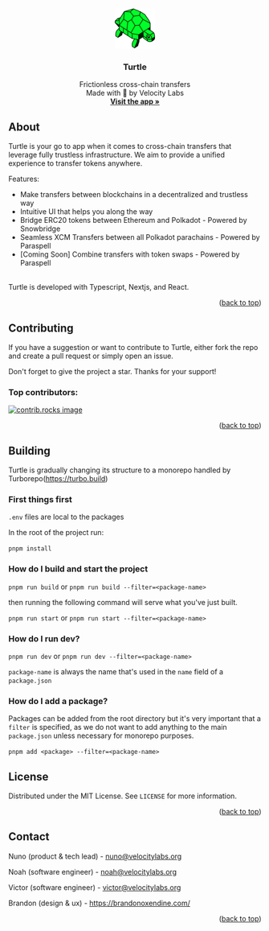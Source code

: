 <a id="readme-top"></a>

<!-- PROJECT LOGO -->
<br />
<div align="center">
  <a href="https://turtle.cool">
    <img src="./app/public/turtle.svg" alt="Logo" width="80" height="80">
  </a>

  <h3 align="center">Turtle</h3>

  <p align="center">
    Frictionless cross-chain transfers
    <br />
    Made with 💚 by Velocity Labs
    <br/>
    <a href="https://app.turtle.cool"><strong> Visit the app »</strong></a>
    <br />
  </p>
</div>

<!-- ABOUT THE PROJECT -->

## About

Turtle is your go to app when it comes to cross-chain transfers that leverage fully trustless infrastructure. We aim to provide a unified experience to transfer tokens anywhere.

Features:

- Make transfers between blockchains in a decentralized and trustless way
- Intuitive UI that helps you along the way
- Bridge ERC20 tokens between Ethereum and Polkadot - Powered by Snowbridge
- Seamless XCM Transfers between all Polkadot parachains - Powered by Paraspell
- [Coming Soon] Combine transfers with token swaps - Powered by Paraspell

<br/>
Turtle is developed with Typescript, Nextjs, and React.

<p align="right">(<a href="#readme-top">back to top</a>)</p>

<!-- CONTRIBUTING -->

## Contributing

If you have a suggestion or want to contribute to Turtle, either fork the repo and create a pull request or simply open an issue.

Don't forget to give the project a star. Thanks for your support!

### Top contributors:

<a href="https://github.com/velocitylabs-org/turtle/graphs/contributors">
  <img src="https://contrib.rocks/image?repo=velocitylabs-org/turtle" alt="contrib.rocks image" />
</a>

<p align="right">(<a href="#readme-top">back to top</a>)</p>

<!-- BUILDING -->

## Building

Turtle is gradually changing its structure to a monorepo handled by Turborepo(https://turbo.build)

### First things first

`.env` files are local to the packages

In the root of the project run: 

`pnpm install`

### How do I build and start the project

`pnpm run build` or `pnpm run build --filter=<package-name>`

then running the following command will serve what you've just built.

`pnpm run start` or `pnpm run start --filter=<package-name>`

### How do I run dev?

`pnpm run dev` or `pnpm run dev --filter=<package-name>`

`package-name` is always the name that's used in the `name` field of a `package.json`

### How do I add a package?

Packages can be added from the root directory but it's very important that a `filter` is specified, 
as we do not want to add anything to the main `package.json` unless necessary for monorepo purposes.

`pnpm add <package> --filter=<package-name>` 

<!-- LICENSE -->

## License

Distributed under the MIT License. See `LICENSE` for more information.

<p align="right">(<a href="#readme-top">back to top</a>)</p>

<!-- CONTACT -->

## Contact

Nuno (product & tech lead) - nuno@velocitylabs.org

Noah (software engineer) - noah@velocitylabs.org

Victor (software engineer) - victor@velocitylabs.org

Brandon (design & ux) - https://brandonoxendine.com/

<p align="right">(<a href="#readme-top">back to top</a>)</p>
